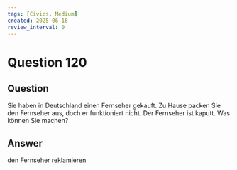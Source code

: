 ```yaml
---
tags: [Civics, Medium]
created: 2025-06-16
review_interval: 0
---
```


# Question 120

## Question

Sie haben in Deutschland einen Fernseher gekauft. Zu Hause packen Sie den Fernseher aus, doch er funktioniert nicht. Der Fernseher ist kaputt. Was können Sie machen?

## Answer

den Fernseher reklamieren
